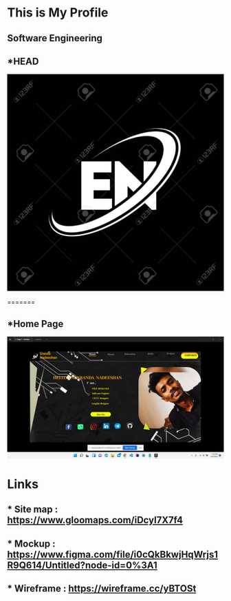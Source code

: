 # This is My Profile

## Software Engineering
## *HEAD
![Headpicture](assets/images/Headpicture.jpg)



=======
## *Home Page
![Homepage](assets/images/Homepage.png)



# Links

## * Site map : https://www.gloomaps.com/iDcyl7X7f4
## * Mockup : https://www.figma.com/file/i0cQkBkwjHqWrjs1R9Q614/Untitled?node-id=0%3A1
## * Wireframe : https://wireframe.cc/yBTOSt


